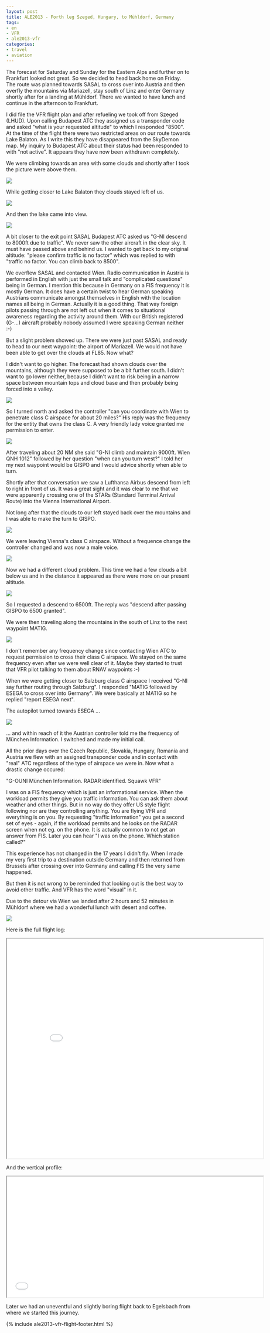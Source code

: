 ```yaml
---
layout: post
title: ALE2013 - Forth leg Szeged, Hungary, to Mühldorf, Germany
tags:
- en
- VFR
- ale2013-vfr
categories:
- travel
- aviation
---
```

The forecast for Saturday and Sunday for the Eastern Alps and further on to Frankfurt looked not great. So we decided to head back home on Friday. The route was planned towards SASAL to cross over into Austria and then overfly the mountains via Mariazell, stay south of Linz and enter Germany shortly after for a landing at Mühldorf. There we wanted to have lunch and continue in the afternoon to Frankfurt.

I did file the VFR flight plan and after refueling we took off from Szeged (LHUD). Upon calling Budapest ATC they assigned us a transponder code and asked "what is your requested altitude" to which I responded "8500". At the time of the flight there were two restricted areas on our route towards Lake Balaton. As I write this they have disappeared from the SkyDemon map. My inquiry to Budapest ATC about their status had been responded to with "not active". It appears they have now been withdrawn completely.

We were climbing towards an area with some clouds and shortly after I took the picture were above them.

<a target="_blank" href="/img/posts/aviation-2013-08/LHUD-EDMY-1.jpg"><img src="/img/posts/aviation-2013-08/LHUD-EDMY-small-1.jpg"/></a>

While getting closer to Lake Balaton they clouds stayed left of us.

<a target="_blank" href="/img/posts/aviation-2013-08/LHUD-EDMY-2.jpg"><img src="/img/posts/aviation-2013-08/LHUD-EDMY-small-2.jpg"/></a>

And then the lake came into view.

<a target="_blank" href="/img/posts/aviation-2013-08/LHUD-EDMY-3.jpg"><img src="/img/posts/aviation-2013-08/LHUD-EDMY-small-3.jpg"/></a>

A bit closer to the exit point SASAL Budapest ATC asked us "G-NI descend to 8000ft due to traffic". We never saw the other aircraft in the clear sky. It must have passed above and behind us. I wanted to get back to my original altitude: "please confirm traffic is no factor" which was replied to with "traffic no factor. You can climb back to 8500".

We overflew SASAL and contacted Wien. Radio communication in Austria is performed in English with just the small talk and "complicated questions" being in German. I mention this because in Germany on a FIS frequency it is mostly German. It does have a certain twist to hear German speaking Austrians communicate amongst themselves in English with the location names all being in German. Actually it is a good thing. That way foreign pilots passing through are not left out when it comes to situational awareness regarding the activity around them. With our British registered (G-...) aircraft probably nobody assumed I were speaking German neither :-)

But a slight problem showed up. There we were just past SASAL and ready to head to our next waypoint: the airport of Mariazell. We would not have been able to get over the clouds at FL85. Now what?

I didn't want to go higher. The forecast had shown clouds over the mountains, although they were supposed to be a bit further south. I didn't want to go lower neither, because I didn't want to risk being in a narrow space between mountain tops and cloud base and then probably being forced into a valley.

<a target="_blank" href="/img/posts/aviation-2013-08/LHUD-EDMY-8.jpg"><img src="/img/posts/aviation-2013-08/LHUD-EDMY-small-8.jpg"/></a>

So I turned north and asked the controller "can you coordinate with Wien to penetrate class C airspace for about 20 miles?" His reply was the frequency for the entity that owns the class C. A very friendly lady voice granted me permission to enter.

<a target="_blank" href="/img/posts/aviation-2013-08/LHUD-EDMY-4.jpg"><img src="/img/posts/aviation-2013-08/LHUD-EDMY-small-4.jpg"/></a>

After traveling about 20 NM she said "G-NI climb and maintain 9000ft. Wien QNH 1012" followed by her question "when can you turn west?" I told her my next waypoint would be GISPO and I would advice shortly when able to turn.

Shortly after that conversation we saw a Lufthansa Airbus descend from left to right in front of us. It was a great sight and it was clear to me that we were apparently crossing one of the STARs (Standard Terminal Arrival Route) into the Vienna International Airport.

Not long after that the clouds to our left stayed back over the mountains and I was able to make the turn to GISPO.

<a target="_blank" href="/img/posts/aviation-2013-08/LHUD-EDMY-12.jpg"><img src="/img/posts/aviation-2013-08/LHUD-EDMY-small-12.jpg"/></a>

We were leaving Vienna's class C airspace. Without a frequence change the controller changed and was now a male voice.

<a target="_blank" href="/img/posts/aviation-2013-08/LHUD-EDMY-11.jpg"><img src="/img/posts/aviation-2013-08/LHUD-EDMY-small-11.jpg"/></a>

Now we had a different cloud problem. This time we had a few clouds a bit below us and in the distance it appeared as there were more on our present altitude.

<a target="_blank" href="/img/posts/aviation-2013-08/LHUD-EDMY-10.jpg"><img src="/img/posts/aviation-2013-08/LHUD-EDMY-small-10.jpg"/></a>

So I requested a descend to 6500ft. The reply was "descend after passing GISPO to 6500 granted".

We were then traveling along the mountains in the south of Linz to the next waypoint MATIG.

<a target="_blank" href="/img/posts/aviation-2013-08/LHUD-EDMY-15.jpg"><img src="/img/posts/aviation-2013-08/LHUD-EDMY-small-15.jpg"/></a>

I don't remember any frequency change since contacting Wien ATC to request permission to cross their class C airspace. We stayed on the same frequency even after we were well clear of it. Maybe they started to trust that VFR pilot talking to them about RNAV waypoints :-)

When we were getting closer to Salzburg class C airspace I received "G-NI say further routing through Salzburg". I responded "MATIG followed by ESEGA to cross over into Germany". We were basically at MATIG so he replied "report ESEGA next".

The autopilot turned towards ESEGA ...

<a target="_blank" href="/img/posts/aviation-2013-08/LHUD-EDMY-17.jpg"><img src="/img/posts/aviation-2013-08/LHUD-EDMY-small-17.jpg"/></a>

... and within reach of it the Austrian controller told me the frequency of München Information. I switched and made my initial call.

All the prior days over the Czech Republic, Slovakia, Hungary, Romania and Austria we flew with an assigned transponder code and in contact with "real" ATC regardless of the type of airspace we were in. Now what a drastic change occured:

"G-OUNI München Information. RADAR identified. Squawk VFR"

I was on a FIS frequency which is just an informational service. When the workload permits they give you traffic information. You can ask them about weather and other things. But in no way do they offer US style flight following nor are they controlling anything. You are flying VFR and everything is on you. By requesting "traffic information" you get a second set of eyes - again, if the workload permits and he looks on the RADAR screen when not eg. on the phone. It is actually common to not get an answer from FIS. Later you can hear "I was on the phone. Which station called?"

This experience has not changed in the 17 years I didn't fly. When I made my very first trip to a destination outside Germany and then returned from Brussels after crossing over into Germany and calling FIS the very same happened.

But then it is not wrong to be reminded that looking out is the best way to avoid other traffic. And VFR has the word "visual" in it.

Due to the detour via Wien we landed after 2 hours and 52 minutes in Mühldorf where we had a wonderful lunch with desert and coffee.

<a target="_blank" href="/img/posts/aviation-2013-08/LHUD-EDMY-18.jpg"><img src="/img/posts/aviation-2013-08/LHUD-EDMY-small-18.jpg"/></a>

Here is the full flight log:

<iframe width="700" height="600" src="/img/posts/aviation-2013-08/LHUD-EDMY-route.png"></iframe>

And the vertical profile:

<iframe width="700" height="330" src="/img/posts/aviation-2013-08/LHUD-EDMY-vertical-profile.png"></iframe>

Later we had an uneventful and slightly boring flight back to Egelsbach from where we started this journey.

{% include ale2013-vfr-flight-footer.html %}
